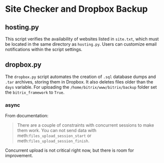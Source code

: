 # Site Checker and Dropbox Backup

## hosting.py

This script verifies the availability of websites listed in `site.txt`, which must be located in the same directory as `hosting.py`. Users can customize email notifications within the script settings.

## dropbox.py

The `dropbox.py` script automates the creation of `.sql` database dumps and `.tar` archives, storing them in Dropbox. It also deletes files older than  the `days` variable. 
For uploading the `/home/bitrix/www/bitrix/backup` folder set the `bitrix_framework` to `True`.

### async 

From documentation:  
> There are a couple of constraints with concurrent sessions to make them work. You can not send data with meth:`files_upload_session_start` or meth:`files_upload_session_finish`.

Concurrent upload is not critical right now, but there is room for improvement.
